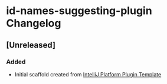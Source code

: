 <!-- Keep a Changelog guide -> https://keepachangelog.com -->

# id-names-suggesting-plugin Changelog

## [Unreleased]
### Added
- Initial scaffold created from [IntelliJ Platform Plugin Template](https://github.com/JetBrains/intellij-platform-plugin-template)
